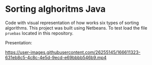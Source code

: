 # Sorting alghoritms Java
Code with visual representation of how works six types of sorting algorithms. This project was built using Netbeans. To test load the file `pruebas` located in this repository.

Presentation:

https://user-images.githubusercontent.com/26255145/166611323-631eb8c5-4c8c-4e5d-9ecd-e69bbbb546b9.mp4

